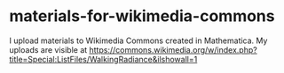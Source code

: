 # materials-for-wikimedia-commons
I upload materials to Wikimedia Commons created in Mathematica.
My uploads are visible at https://commons.wikimedia.org/w/index.php?title=Special:ListFiles/WalkingRadiance&ilshowall=1
